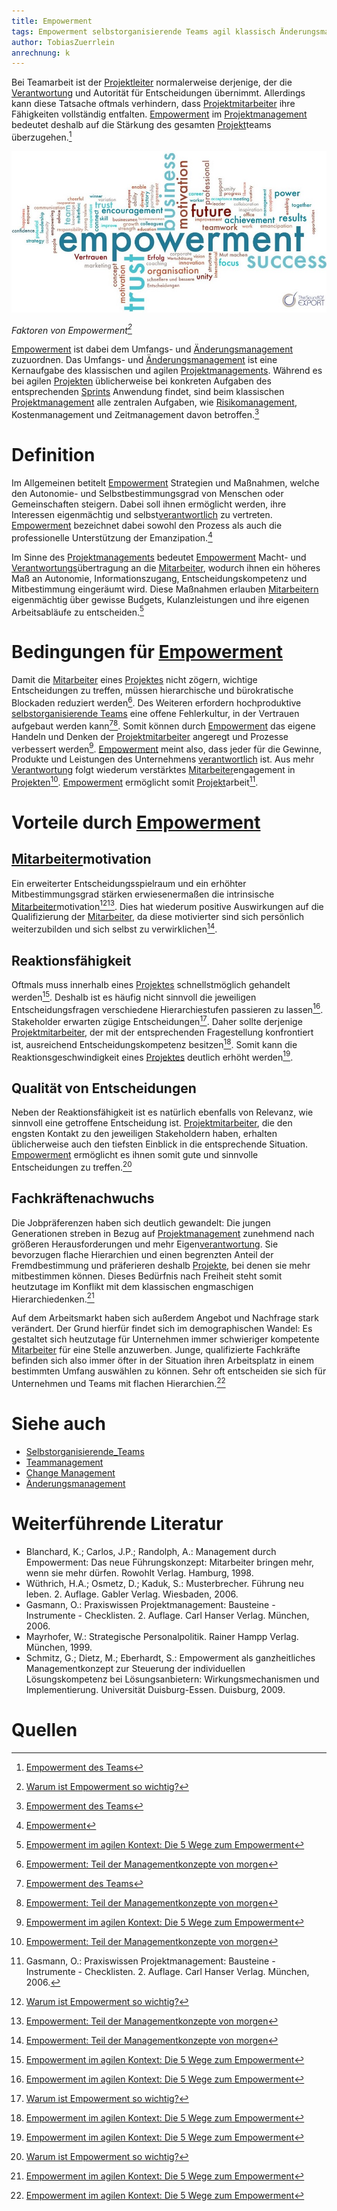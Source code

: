 ```yaml
---
title: Empowerment
tags: Empowerment selbstorganisierende Teams agil klassisch Änderungsmanagement Change Management Teammanagement Motivation Mitarbeiter
author: TobiasZuerrlein
anrechnung: k
---
```

Bei Teamarbeit ist der [Projektleiter](Projektleiter.md) normalerweise derjenige, der die [Verantwortung](Verantwortlichkeiten.md) und Autorität für Entscheidungen übernimmt. Allerdings kann diese Tatsache oftmals verhindern, dass [Projektmitarbeiter](Projektmitarbeiter.md) ihre Fähigkeiten vollständig entfalten. [Empowerment](Empowerment.md) im [Projektmanagement](Projektmanagement.md) bedeutet deshalb auf die Stärkung des gesamten [Projekt](Projekt.md)teams überzugehen.[^6] 

![Faktoren von Empowerment](Empowerment/FaktorenVonEmpowerment.jpg)

*Faktoren von Empowerment[^2]*

[Empowerment](Empowerment.md) ist dabei dem Umfangs- und [Änderungsmanagement](Aenderungsmanagement.md) zuzuordnen. Das Umfangs- und [Änderungsmanagement](Aenderungsmanagement.md) ist eine Kernaufgabe des klassischen und agilen [Projektmanagements](Projektmanagement.md). Während es bei agilen [Projekten](Projekt.md) üblicherweise bei konkreten Aufgaben des entsprechenden [Sprints](Sprint.md) Anwendung findet, sind beim klassischen [Projektmanagement](Projektmanagement.md) alle zentralen Aufgaben, wie [Risikomanagement](Risikomanagement.md), Kostenmanagement und Zeitmanagement davon betroffen.[^6]

# Definition

Im Allgemeinen betitelt [Empowerment](Empowerment.md) Strategien und Maßnahmen, welche den Autonomie- und Selbstbestimmungsgrad von Menschen oder Gemeinschaften steigern. Dabei soll ihnen ermöglicht werden, ihre Interessen eigenmächtig und selbst[verantwortlich](Verantwortlichkeiten.md) zu vertreten. [Empowerment](Empowerment.md) bezeichnet dabei sowohl den Prozess als auch die professionelle Unterstützung der Emanzipation.[^4]

Im Sinne des [Projektmanagements](Projektmanagement.md) bedeutet [Empowerment](Empowerment.md) Macht- und [Verantwortungs](Verantwortlichkeiten.md)übertragung an die [Mitarbeiter](Projektmitarbeiter.md), wodurch ihnen ein höheres Maß an Autonomie, Informationszugang, Entscheidungskompetenz und Mitbestimmung eingeräumt wird. Diese Maßnahmen erlauben [Mitarbeitern](Projektmitarbeiter.md) eigenmächtig über gewisse Budgets, Kulanzleistungen und ihre eigenen Arbeitsabläufe zu entscheiden.[^3]

# Bedingungen für [Empowerment](Empowerment.md)

Damit die [Mitarbeiter](Projektmitarbeiter.md) eines [Projektes](Projekt.md) nicht zögern, wichtige Entscheidungen zu treffen, müssen hierarchische und bürokratische Blockaden reduziert werden[^5]. Des Weiteren erfordern hochproduktive [selbstorganisierende Teams](Selbstorganisierende_Teams.md) eine offene Fehlerkultur, in der Vertrauen aufgebaut werden kann[^6][^5]. Somit können durch [Empowerment](Empowerment.md) das eigene Handeln und Denken der [Projektmitarbeiter](Projektmitarbeiter.md) angeregt und Prozesse verbessert werden[^3]. [Empowerment](Empowerment.md) meint also, dass jeder für die Gewinne, Produkte und Leistungen des Unternehmens [verantwortlich](Verantwortlichkeiten.md) ist. Aus mehr [Verantwortung](Verantwortlichkeiten.md) folgt wiederum verstärktes [Mitarbeiter](Projektmitarbeiter.md)engagement in [Projekten](Projekt.md)[^5]. [Empowerment](Empowerment.md) ermöglicht somit [Projekt](Projekt.md)arbeit[^1].

# Vorteile durch [Empowerment](Empowerment.md)

## [Mitarbeiter](Projektmitarbeiter.md)motivation

Ein erweiterter Entscheidungsspielraum und ein erhöhter Mitbestimmungsgrad stärken erwiesenermaßen die intrinsische [Mitarbeiter](Projektmitarbeiter.md)motivation[^2][^5]. Dies hat wiederum positive Auswirkungen auf die Qualifizierung der [Mitarbeiter](Projektmitarbeiter.md), da diese motivierter sind sich persönlich weiterzubilden und sich selbst zu verwirklichen[^5].

## Reaktionsfähigkeit

Oftmals muss innerhalb eines [Projektes](Projekt.md) schnellstmöglich gehandelt werden[^3]. Deshalb ist es häufig nicht sinnvoll die jeweiligen Entscheidungsfragen verschiedene Hierarchiestufen passieren zu lassen[^3]. Stakeholder erwarten zügige Entscheidungen[^2]. Daher sollte derjenige [Projektmitarbeiter](Projektmitarbeiter.md), der mit der entsprechenden Fragestellung konfrontiert ist, ausreichend Entscheidungskompetenz besitzen[^3]. Somit kann die Reaktionsgeschwindigkeit eines [Projektes](Projekt.md) deutlich erhöht werden[^3].

## Qualität von Entscheidungen

Neben der Reaktionsfähigkeit ist es natürlich ebenfalls von Relevanz, wie sinnvoll eine getroffene Entscheidung ist. [Projektmitarbeiter](Projektmitarbeiter.md), die den engsten Kontakt zu den jeweiligen Stakeholdern haben, erhalten üblicherweise auch den tiefsten Einblick in die entsprechende Situation. [Empowerment](Empowerment.md) ermöglicht es ihnen somit gute und sinnvolle Entscheidungen zu treffen.[^2]

## Fachkräftenachwuchs

Die Jobpräferenzen haben sich deutlich gewandelt: Die jungen Generationen streben in Bezug auf [Projektmanagement](Projektmanagement.md) zunehmend nach größeren Herausforderungen und mehr Eigen[verantwortung](Verantwortlichkeiten.md). Sie bevorzugen flache Hierarchien und einen begrenzten Anteil der Fremdbestimmung und präferieren deshalb [Projekte](Projekt.md), bei denen sie mehr mitbestimmen können. Dieses Bedürfnis nach Freiheit steht somit heutzutage im Konflikt mit dem klassischen engmaschigen Hierarchiedenken.[^3] 

Auf dem Arbeitsmarkt haben sich außerdem Angebot und Nachfrage stark verändert. Der Grund hierfür findet sich im demographischen Wandel: Es gestaltet sich heutzutage für Unternehmen immer schwieriger kompetente [Mitarbeiter](Projektmitarbeiter.md) für eine Stelle anzuwerben. Junge, qualifizierte Fachkräfte befinden sich also immer öfter in der Situation ihren Arbeitsplatz in einem bestimmten Umfang auswählen zu können. Sehr oft entscheiden sie sich für Unternehmen und Teams mit flachen Hierarchien.[^3]

# Siehe auch

* [Selbstorganisierende_Teams](Selbstorganisierende_Teams.md)
* [Teammanagement](Teammanagement.md)
* [Change Management](Change_Management.md)
* [Änderungsmanagement](Aenderungsmanagement.md)

# Weiterführende Literatur

* Blanchard, K.; Carlos, J.P.; Randolph, A.: Management durch Empowerment: Das neue Führungskonzept: Mitarbeiter bringen mehr, wenn sie mehr dürfen. Rowohlt Verlag. Hamburg, 1998.
* Wüthrich, H.A.; Osmetz, D.; Kaduk, S.: Musterbrecher. Führung neu leben. 2. Auflage. Gabler Verlag. Wiesbaden, 2006.
* Gasmann, O.: Praxiswissen Projektmanagement: Bausteine - Instrumente - Checklisten. 2. Auflage. Carl Hanser Verlag. München, 2006.
* Mayrhofer, W.: Strategische Personalpolitik. Rainer Hampp Verlag. München, 1999.
* Schmitz, G.; Dietz, M.; Eberhardt, S.: Empowerment als ganzheitliches Managementkonzept zur Steuerung der individuellen Lösungskompetenz bei Lösungsanbietern: Wirkungsmechanismen und Implementierung. Universität Duisburg-Essen. Duisburg, 2009.

# Quellen

[^1]: Gasmann, O.: Praxiswissen Projektmanagement: Bausteine - Instrumente - Checklisten. 2. Auflage. Carl Hanser Verlag. München, 2006.
[^2]: [Warum ist Empowerment so wichtig?](https://www.thesoundofexport.com/warum-ist-empowerment-so-wichtig/)
[^3]: [Empowerment im agilen Kontext: Die 5 Wege zum Empowerment](https://www.berlinerteam.de/magazin/empowerment/)
[^4]:[Empowerment](https://de.wikipedia.org/wiki/Empowerment)
[^5]:[Empowerment: Teil der Managementkonzepte von morgen](https://media.zweikern.com/de/index/empowerment)
[^6]:[Empowerment des Teams](https://project-base.org/projektmanagement-glossar/empowerment-des-teams/)
